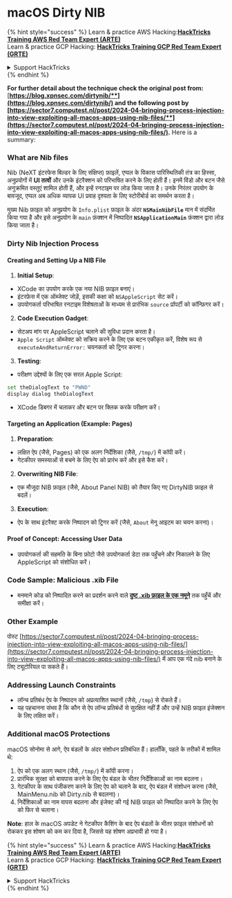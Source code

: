 # macOS Dirty NIB

{% hint style="success" %}
Learn & practice AWS Hacking:<img src="../../../.gitbook/assets/arte.png" alt="" data-size="line">[**HackTricks Training AWS Red Team Expert (ARTE)**](https://training.hacktricks.xyz/courses/arte)<img src="../../../.gitbook/assets/arte.png" alt="" data-size="line">\
Learn & practice GCP Hacking: <img src="../../../.gitbook/assets/grte.png" alt="" data-size="line">[**HackTricks Training GCP Red Team Expert (GRTE)**<img src="../../../.gitbook/assets/grte.png" alt="" data-size="line">](https://training.hacktricks.xyz/courses/grte)

<details>

<summary>Support HackTricks</summary>

* Check the [**subscription plans**](https://github.com/sponsors/carlospolop)!
* **Join the** 💬 [**Discord group**](https://discord.gg/hRep4RUj7f) or the [**telegram group**](https://t.me/peass) or **follow** us on **Twitter** 🐦 [**@hacktricks\_live**](https://twitter.com/hacktricks\_live)**.**
* **Share hacking tricks by submitting PRs to the** [**HackTricks**](https://github.com/carlospolop/hacktricks) and [**HackTricks Cloud**](https://github.com/carlospolop/hacktricks-cloud) github repos.

</details>
{% endhint %}

**For further detail about the technique check the original post from:** [**https://blog.xpnsec.com/dirtynib/**](https://blog.xpnsec.com/dirtynib/) and the following post by [**https://sector7.computest.nl/post/2024-04-bringing-process-injection-into-view-exploiting-all-macos-apps-using-nib-files/**](https://sector7.computest.nl/post/2024-04-bringing-process-injection-into-view-exploiting-all-macos-apps-using-nib-files/)**.** Here is a summary:

### What are Nib files

Nib (NeXT इंटरफेस बिल्डर के लिए संक्षिप्त) फ़ाइलें, एप्पल के विकास पारिस्थितिकी तंत्र का हिस्सा, अनुप्रयोगों में **UI तत्वों** और उनके इंटरैक्शन को परिभाषित करने के लिए होती हैं। इनमें विंडो और बटन जैसे अनुक्रमित वस्तुएं शामिल होती हैं, और इन्हें रनटाइम पर लोड किया जाता है। उनके निरंतर उपयोग के बावजूद, एप्पल अब अधिक व्यापक UI प्रवाह दृश्यता के लिए स्टोरीबोर्ड का समर्थन करता है।

मुख्य Nib फ़ाइल को अनुप्रयोग के `Info.plist` फ़ाइल के अंदर **`NSMainNibFile`** मान में संदर्भित किया गया है और इसे अनुप्रयोग के `main` फ़ंक्शन में निष्पादित **`NSApplicationMain`** फ़ंक्शन द्वारा लोड किया जाता है।

### Dirty Nib Injection Process

#### Creating and Setting Up a NIB File

1. **Initial Setup**:
* XCode का उपयोग करके एक नया NIB फ़ाइल बनाएं।
* इंटरफ़ेस में एक ऑब्जेक्ट जोड़ें, इसकी कक्षा को `NSAppleScript` सेट करें।
* उपयोगकर्ता परिभाषित रनटाइम विशेषताओं के माध्यम से प्रारंभिक `source` प्रॉपर्टी को कॉन्फ़िगर करें।
2. **Code Execution Gadget**:
* सेटअप मांग पर AppleScript चलाने की सुविधा प्रदान करता है।
* `Apple Script` ऑब्जेक्ट को सक्रिय करने के लिए एक बटन एकीकृत करें, विशेष रूप से `executeAndReturnError:` चयनकर्ता को ट्रिगर करना।
3. **Testing**:
* परीक्षण उद्देश्यों के लिए एक सरल Apple Script:

```bash
set theDialogText to "PWND"
display dialog theDialogText
```
* XCode डिबगर में चलाकर और बटन पर क्लिक करके परीक्षण करें।

#### Targeting an Application (Example: Pages)

1. **Preparation**:
* लक्षित ऐप (जैसे, Pages) को एक अलग निर्देशिका (जैसे, `/tmp/`) में कॉपी करें।
* गेटकीपर समस्याओं से बचने के लिए ऐप को प्रारंभ करें और इसे कैश करें।
2. **Overwriting NIB File**:
* एक मौजूदा NIB फ़ाइल (जैसे, About Panel NIB) को तैयार किए गए DirtyNIB फ़ाइल से बदलें।
3. **Execution**:
* ऐप के साथ इंटरैक्ट करके निष्पादन को ट्रिगर करें (जैसे, `About` मेनू आइटम का चयन करना)।

#### Proof of Concept: Accessing User Data

* उपयोगकर्ता की सहमति के बिना फ़ोटो जैसे उपयोगकर्ता डेटा तक पहुँचने और निकालने के लिए AppleScript को संशोधित करें।

### Code Sample: Malicious .xib File

* मनमाने कोड को निष्पादित करने का प्रदर्शन करने वाले [**दुष्ट .xib फ़ाइल के एक नमूने**](https://gist.github.com/xpn/16bfbe5a3f64fedfcc1822d0562636b4) तक पहुँचें और समीक्षा करें।

### Other Example

पोस्ट [https://sector7.computest.nl/post/2024-04-bringing-process-injection-into-view-exploiting-all-macos-apps-using-nib-files/](https://sector7.computest.nl/post/2024-04-bringing-process-injection-into-view-exploiting-all-macos-apps-using-nib-files/) में आप एक गंदे nib बनाने के लिए ट्यूटोरियल पा सकते हैं।&#x20;

### Addressing Launch Constraints

* लॉन्च प्रतिबंध ऐप के निष्पादन को अप्रत्याशित स्थानों (जैसे, `/tmp`) से रोकते हैं।
* यह पहचानना संभव है कि कौन से ऐप लॉन्च प्रतिबंधों से सुरक्षित नहीं हैं और उन्हें NIB फ़ाइल इंजेक्शन के लिए लक्षित करें।

### Additional macOS Protections

macOS सोनोमा से आगे, ऐप बंडलों के अंदर संशोधन प्रतिबंधित हैं। हालाँकि, पहले के तरीकों में शामिल थे:

1. ऐप को एक अलग स्थान (जैसे, `/tmp/`) में कॉपी करना।
2. प्रारंभिक सुरक्षा को बायपास करने के लिए ऐप बंडल के भीतर निर्देशिकाओं का नाम बदलना।
3. गेटकीपर के साथ पंजीकरण करने के लिए ऐप को चलाने के बाद, ऐप बंडल में संशोधन करना (जैसे, MainMenu.nib को Dirty.nib से बदलना)।
4. निर्देशिकाओं का नाम वापस बदलना और इंजेक्ट की गई NIB फ़ाइल को निष्पादित करने के लिए ऐप को फिर से चलाना।

**Note**: हाल के macOS अपडेट ने गेटकीपर कैशिंग के बाद ऐप बंडलों के भीतर फ़ाइल संशोधनों को रोककर इस शोषण को कम कर दिया है, जिससे यह शोषण अप्रभावी हो गया है।

{% hint style="success" %}
Learn & practice AWS Hacking:<img src="../../../.gitbook/assets/arte.png" alt="" data-size="line">[**HackTricks Training AWS Red Team Expert (ARTE)**](https://training.hacktricks.xyz/courses/arte)<img src="../../../.gitbook/assets/arte.png" alt="" data-size="line">\
Learn & practice GCP Hacking: <img src="../../../.gitbook/assets/grte.png" alt="" data-size="line">[**HackTricks Training GCP Red Team Expert (GRTE)**<img src="../../../.gitbook/assets/grte.png" alt="" data-size="line">](https://training.hacktricks.xyz/courses/grte)

<details>

<summary>Support HackTricks</summary>

* Check the [**subscription plans**](https://github.com/sponsors/carlospolop)!
* **Join the** 💬 [**Discord group**](https://discord.gg/hRep4RUj7f) or the [**telegram group**](https://t.me/peass) or **follow** us on **Twitter** 🐦 [**@hacktricks\_live**](https://twitter.com/hacktricks\_live)**.**
* **Share hacking tricks by submitting PRs to the** [**HackTricks**](https://github.com/carlospolop/hacktricks) and [**HackTricks Cloud**](https://github.com/carlospolop/hacktricks-cloud) github repos.

</details>
{% endhint %}
